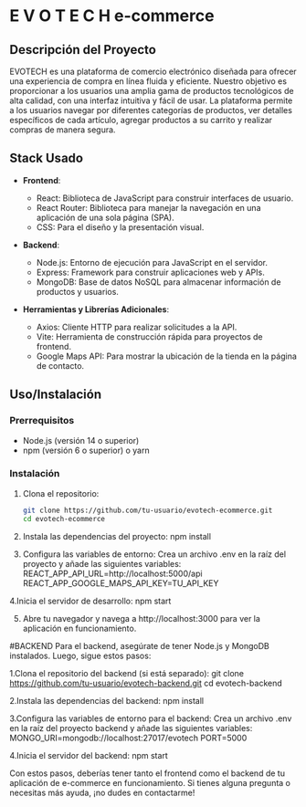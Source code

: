 # E V O T E C H  e-commerce

## Descripción del Proyecto

EVOTECH es una plataforma de comercio electrónico diseñada para ofrecer una experiencia de compra en línea fluida y eficiente. Nuestro objetivo es proporcionar a los usuarios una amplia gama de productos tecnológicos de alta calidad, con una interfaz intuitiva y fácil de usar. La plataforma permite a los usuarios navegar por diferentes categorías de productos, ver detalles específicos de cada artículo, agregar productos a su carrito y realizar compras de manera segura.

## Stack Usado

- **Frontend**:
  - React: Biblioteca de JavaScript para construir interfaces de usuario.
  - React Router: Biblioteca para manejar la navegación en una aplicación de una sola página (SPA).
  - CSS: Para el diseño y la presentación visual.

- **Backend**:
  - Node.js: Entorno de ejecución para JavaScript en el servidor.
  - Express: Framework para construir aplicaciones web y APIs.
  - MongoDB: Base de datos NoSQL para almacenar información de productos y usuarios.

- **Herramientas y Librerías Adicionales**:
  - Axios: Cliente HTTP para realizar solicitudes a la API.
  - Vite: Herramienta de construcción rápida para proyectos de frontend.
  - Google Maps API: Para mostrar la ubicación de la tienda en la página de contacto.

## Uso/Instalación

### Prerrequisitos

- Node.js (versión 14 o superior)
- npm (versión 6 o superior) o yarn

### Instalación

1. Clona el repositorio:

   ```bash
   git clone https://github.com/tu-usuario/evotech-ecommerce.git
   cd evotech-ecommerce

2. Instala las dependencias del proyecto:
npm install


3. Configura las variables de entorno:
Crea un archivo .env en la raíz del proyecto y añade las siguientes variables:
  REACT_APP_API_URL=http://localhost:5000/api
  REACT_APP_GOOGLE_MAPS_API_KEY=TU_API_KEY

4.Inicia el servidor de desarrollo:
npm start


5. Abre tu navegador y navega a http://localhost:3000 para ver la aplicación en funcionamiento.

#BACKEND
Para el backend, asegúrate de tener Node.js y MongoDB instalados. Luego, sigue estos pasos:

1.Clona el repositorio del backend (si está separado):
git clone https://github.com/tu-usuario/evotech-backend.git
cd evotech-backend

2.Instala las dependencias del backend:
npm install


3.Configura las variables de entorno para el backend: Crea un archivo .env en la raíz del proyecto backend y añade las siguientes variables:
MONGO_URI=mongodb://localhost:27017/evotech
PORT=5000

4.Inicia el servidor del backend:
npm start


Con estos pasos, deberías tener tanto el frontend como el backend de tu aplicación de e-commerce en funcionamiento. Si tienes alguna pregunta o necesitas más ayuda, ¡no dudes en contactarme!
